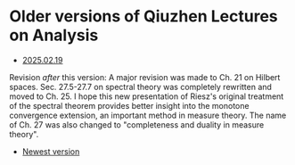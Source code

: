 # Older versions of Qiuzhen Lectures on Analysis



- [2025.02.19](2023_Analysis_Old/20250219.pdf)

Revision *after* this version: A major revision was made to Ch. 21 on Hilbert spaces. Sec. 27.5-27.7 on spectral theory was completely rewritten and moved to Ch. 25. I hope this new presentation of Riesz's original treatment of the spectral theorem provides better insight into the monotone convergence extension, an important method in measure theory. The name of Ch. 27 was also changed to "completeness and duality in measure theory". 



- [Newest version](https://binguimath.github.io/Files/2023_Analysis.pdf)
